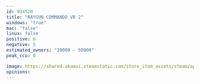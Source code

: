 ```yaml
---
id: 934520
title: "RAYGUN COMMANDO VR 2"
windows: "true"
mac: "false"
linux: false
positive: 6
negative: 5
estimated_owners: "20000 - 50000"
peak_ccu: 0

image: https://shared.akamai.steamstatic.com/store_item_assets/steam/apps/934520/header.jpg?t=1578214504
opinions:
---
```

